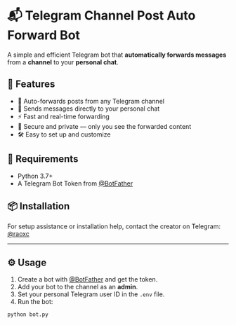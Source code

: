 # 📬 Telegram Channel Post Auto Forward Bot

A simple and efficient Telegram bot that **automatically forwards messages** from a **channel** to your **personal chat**.

## 🚀 Features

- 🔄 Auto-forwards posts from any Telegram channel
- 👤 Sends messages directly to your personal chat
- ⚡ Fast and real-time forwarding
- 🔐 Secure and private — only you see the forwarded content
- 🛠 Easy to set up and customize

## 🧰 Requirements

- Python 3.7+
- A Telegram Bot Token from [@BotFather](https://t.me/BotFather)

## 📦 Installation

For setup assistance or installation help, contact the creator on Telegram: [@raoxc](https://t.me/raoxc)

---

## ⚙️ Usage

1. Create a bot with [@BotFather](https://t.me/BotFather) and get the token.
2. Add your bot to the channel as an **admin**.
3. Set your personal Telegram user ID in the `.env` file.
4. Run the bot:

```bash
python bot.py
